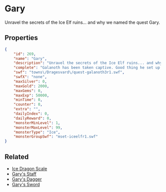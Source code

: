 # Gary

Unravel the secrets of the Ice Elf ruins... and why we named the quest Gary.

## Properties

```json
{
    "id": 269,
    "name": "Gary",
    "description": "Unravel the secrets of the Ice Elf ruins... and why we named the quest Gary.",
    "complete": "Galanoth has been taken captive. Good thing he set up that cardboard cut out, or else you couldn't get the next quest. Now, all you have to do is sneak in and break him out of captivity! No problem!",
    "swf": "towns\/Dragesvard\/quest-galanoth3r1.swf",
    "swfX": "none",
    "maxSilver": 0,
    "maxGold": 2000,
    "maxGems": 0,
    "maxExp": 50000,
    "minTime": 0,
    "counter": 0,
    "extra": "",
    "dailyIndex": 0,
    "dailyReward": 0,
    "monsterMinLevel": 1,
    "monsterMaxLevel": 99,
    "monsterType": "Ice",
    "monsterGroupSwf": "mset-iceelfr1.swf"
}
```

## Related

- [Ice Dragon Scale](../items/1773-ice-dragon-scale.md)
- [Gary's Staff](../items/1853-gary-s-staff.md)
- [Gary's Dagger](../items/1854-gary-s-dagger.md)
- [Gary's Sword](../items/1855-gary-s-sword.md)

